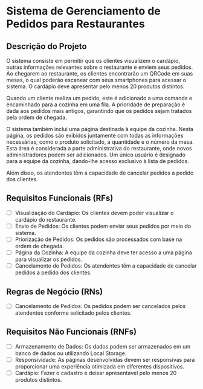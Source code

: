 # Sistema de Gerenciamento de Pedidos para Restaurantes

## Descrição do Projeto

O sistema consiste em permitir que os clientes visualizem o cardápio,
outras informações relevantes sobre o restaurante e enviem seus pedidos.
Ao chegarem ao restaurante, os clientes encontrarão um QRCode em suas mesas,
o qual poderão escanear com seus smartphones para acessar o sistema.
O cardápio deve apresentar pelo menos 20 produtos distintos.

Quando um cliente realiza um pedido, este é adicionado a uma comanda e 
encaminhado para a cozinha em uma fila. 
A prioridade de preparação é dada aos pedidos mais antigos,
garantindo que os pedidos sejam tratados pela ordem de chegada. 

O sistema também inclui uma página destinada à equipe da cozinha.
Nesta página, os pedidos são exibidos juntamente com todas as informações 
necessárias, como o produto solicitado, a quantidade e o número da mesa. 
Esta área é considerada a parte administrativa do restaurante,
onde novos administradores podem ser adicionados. 
Um único usuário é designado para a equipe da cozinha, 
dando-lhe acesso exclusivo à lista de pedidos.

Além disso, os atendentes têm a capacidade de cancelar pedidos a pedido dos clientes.

## Requisitos Funcionais (RFs)

- [ ] Visualização do Cardápio: Os clientes devem poder visualizar o cardápio do restaurante.
- [ ] Envio de Pedidos: Os clientes podem enviar seus pedidos por meio do sistema.
- [ ] Priorização de Pedidos: Os pedidos são processados com base na ordem de chegada.
- [ ] Página da Cozinha: A equipe da cozinha deve ter acesso a uma página para visualizar os pedidos.
- [ ] Cancelamento de Pedidos: Os atendentes têm a capacidade de cancelar pedidos a pedido dos clientes.

## Regras de Negócio (RNs)

- [ ] Cancelamento de Pedidos: Os pedidos podem ser cancelados pelos atendentes conforme solicitado pelos clientes.

## Requisitos Não Funcionais (RNFs)

- [ ] Armazenamento de Dados: Os dados podem ser armazenados em um banco de dados ou utilizando Local Storage.
- [ ] Responsividade: As páginas desenvolvidas devem ser responsivas para proporcionar uma experiência otimizada em diferentes dispositivos.
- [ ] Cardápio: Fazer o cadastro e deixar apresentavel pelo menos 20 produtos distintos.
